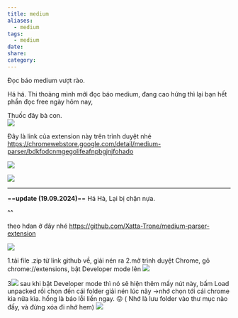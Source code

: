 ```yaml
---
title: medium
aliases:
  - medium
tags:
  - medium
date: 
share: 
category:
---
```

Đọc báo medium vượt rào.

Há há. Thi thoảng mình mới đọc báo medium, đang cao hứng thì lại bạn hết phần đọc free ngày hôm nay,

Thuốc đây bà con.  
![](https://i.imgur.com/PhAy2w7.png)


Đây là link của extension này trên trình duyệt nhé https://chromewebstore.google.com/detail/medium-parser/bdkfodcnmgegolifeafnpbgjnjfohado

![](https://i.imgur.com/abujkkD.png)


![](https://i.imgur.com/L30r0jV.png)


---
==**update (19.09.2024)**==
Há Hà, Lại bị chặn nựa.

^^ 

theo hdan ở đây nhé https://github.com/Xatta-Trone/medium-parser-extension


![](https://i.imgur.com/e1WFZRc.png)


1.tải file .zip từ link github về, giải nén ra
2.mở trình duyệt Chrome, gõ chrome://extensions, bật Developer mode lên
![](https://i.imgur.com/4VhcmKI.png)

3![](https://i.imgur.com/YlFpQSB.png)
sau khi bật Developer mode thì nó sẽ hiện thêm mấy nút này, bấm Load unpacked rồi chọn đến cái folder giải nén lúc nãy ->nhớ chọn tới cái chrome kia nữa kìa. hổng là báo lỗi liền  ngay. 😜 ( Nhớ là lưu folder vào thư mục nào đấy, và đừng xóa đi nhớ hem)
![](https://i.imgur.com/qSjd2JZ.png)

